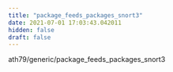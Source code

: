 ```yaml
---
title: "package_feeds_packages_snort3"
date: 2021-07-01 17:03:43.042011
hidden: false
draft: false
---
```


ath79/generic/package_feeds_packages_snort3

